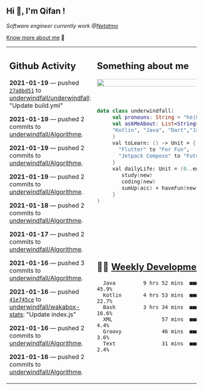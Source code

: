 <h2> Hi 👋, I'm Qifan ! </h2>
<p><em>Software engineer currently work @<a href="https://www.netatmo.com">Netatmo</a>
</em></p><p><a href="https://qifanyang.com/resume" target="_blank"> Know more about me</a> 🔭</p>
<table><tr><td valign="top" rowspan="2">

 ## Github Activity
 <!-- githubActivity starts -->
  **2021-01-19** — pushed [`27a8bd51`](https://api.github.com/repos/underwindfall/underwindfall/commits/27a8bd5138ffe6475a6c7d638fde1d981367a8fb) to [underwindfall/underwindfall](https://api.github.com/repos/underwindfall/underwindfall): "Update build.yml"

  **2021-01-19** — pushed 2 commits to [underwindfall/Algorithme](https://api.github.com/repos/underwindfall/Algorithme).

  **2021-01-19** — pushed 2 commits to [underwindfall/Algorithme](https://api.github.com/repos/underwindfall/Algorithme).

  **2021-01-19** — pushed 2 commits to [underwindfall/Algorithme](https://api.github.com/repos/underwindfall/Algorithme).

  **2021-01-18** — pushed 2 commits to [underwindfall/Algorithme](https://api.github.com/repos/underwindfall/Algorithme).

  **2021-01-17** — pushed 2 commits to [underwindfall/Algorithme](https://api.github.com/repos/underwindfall/Algorithme).

  **2021-01-16** — pushed 3 commits to [underwindfall/Algorithme](https://api.github.com/repos/underwindfall/Algorithme).

  **2021-01-16** — pushed [`41e745ce`](https://api.github.com/repos/underwindfall/wakabox-stats/commits/41e745cebf787031135e24b52a7054a19de08649) to [underwindfall/wakabox-stats](https://api.github.com/repos/underwindfall/wakabox-stats): "Update index.js"

  **2021-01-16** — pushed 2 commits to [underwindfall/Algorithme](https://api.github.com/repos/underwindfall/Algorithme).

  **2021-01-16** — pushed 2 commits to [underwindfall/Algorithme](https://api.github.com/repos/underwindfall/Algorithme).
 <!-- githubActivity ends -->
 </td><td valign="top">

 ## Something about me
 <!-- profile starts -->
 <a href="https://github.com/underwindfall" width="100%">
  <img src="https://github-readme-stats.vercel.app/api?username=underwindfall&show_icons=true&count_private=true&theme=graywhite" width="100%"/>
 </a>
 <br/>
 <br/>
 <br/>
 
 ```kotlin
 data class underwindfall(
      val pronouns: String = "he|him",
      val askMeAbout: List<String> = listOf(
      "Kotlin", "Java", "Dart","Javascript", "Typescript"
      )
      val toLearn: () -> Unit = {
        "Flutter" to "For Fun",
        "Jetpack Compose" to "Future"
      }
      val dailyLife: Unit = (0..end).reduce { acc, new ->	
         study(new)	
         coding(new)	
         sumUp(acc) + haveFun(new)	
      }
 )
 ```
 <!-- profile ends -->
 </td></tr><tr><td valign="top">

 ## 🏊‍♂️ <a href="https://gist.github.com/underwindfall/377ee88ba1fabd1e93516e48ca9c61eb" target="_blank">Weekly Development Breakdown</a>
  <!-- codeTime starts -->
  ```text
    Java         9 hrs 52 mins  ■■■■■■■■■■■■■■▥□□□□□□□□□  45.9%
    Kotlin       4 hrs 53 mins  ■■■■■■■■■□□□□□□□□□□□□□□□  22.7%
    Bash         3 hrs 34 mins  ■■■■■■■▥□□□□□□□□□□□□□□□□  16.6%
    XML                57 mins  ■■■■▥□□□□□□□□□□□□□□□□□□□   4.4%
    Groovy             46 mins  ■■■■◱□□□□□□□□□□□□□□□□□□□   3.6%
    Text               31 mins  ■■■■□□□□□□□□□□□□□□□□□□□□   2.4%
  ```
  <!-- codeTime starts -->
  </td></tr></table>